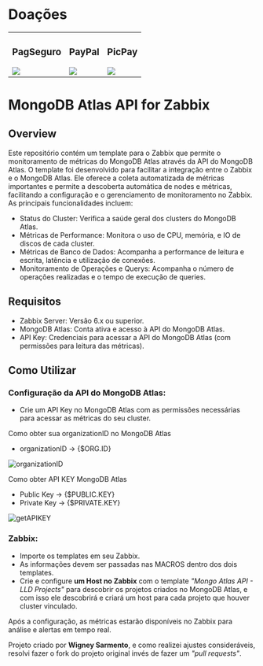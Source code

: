 # Doações
<table>
    <tr>
        <td> <!-- PagSeguro -->
            <h3>
                <div align="center">PagSeguro</div>
            </h3>
            <a href="https://pag.ae/7_b_82K7Q">
            <img src="https://stc.pagseguro.uol.com.br/public/img/botoes/doacoes/120x53-doar.gif"></a>
        </td>
        <td> <!-- PayPal -->
            <h3>
                <div align="center">PayPal</div>
            </h3>
            <a href="https://www.paypal.com/cgi-bin/webscr?cmd=_donations&business=7VVS675TLJHUL&lc=BR&item_name=Sansão&currency_code=BRL&bn=PP%2dDonationsBF%3abtn_donateCC_LG%2egif%3aNonHosted">
            <img src="https://www.paypalobjects.com/pt_BR/BR/i/btn/btn_donateCC_LG.gif"></a>
        </td>
        <td> <!-- PicPay -->
            <h3>
                <div align="center">PicPay</div>
	        </h3>
            <a href="https://picpay.me/sansaoipb">
            <img src="https://lh3.googleusercontent.com/PX1pBd24_ygdLwvKMFrnUhJqGzG-YmhbYPkE8FM74qdXc-na7EqIA808F-7WAjZnvjziEESYZz2n8Ofn6WGdTrRufae_A7WbEVA5xASAUDpWNyqcVKE0GKNJrEVMBLCee5evEdrgJn8PgaI0E7qr0QDf6lTuCHI9osuziJwJ8-OTiR1JMOWLPLrw-wOW7IZ3DQCkyQECZpb_123x1K1fKNRw6cIyEWSgYRVwzX3PeljmxyH-EBOF-1wrO67-4rLP0CfbpRxJaX3pMyNlFZMLD0R6k6HvL1ax328z0qLafMwHjLPFlVEcyMkl-CFwJN9vgP37plpZ76NNruCBkj6W-MKQkvLevjcjf-Zq718N7ow8ZSlvUOCCZFJ1ieZZrLOINaMsmYGqMYpGEMME910zzAKtd-dm0IJ0TQTx_pZ0BXniK0HCvVhNHhPiYNYJGBMv_wlakLQ8XIcBdi0iIaEOFvrGSHhXEbDx6OZ9EKsvXQNoKBRwXD0Nnqxf3o-HW0U-P3pAskj3GSBa9qfvQqK-P4pxG98hYJ4st7_FA655I9n5bP-E6lIgFqvdJC8odyVfXFpHtVWfaO9_WVXowqdiXKzX9qQ9PetQNhTnJG_WgoqocmIh1FJhAYd08fonFfbmS_Hhnvi5qqxQytCqYxqWfh1elL18X8c=w120-h53-no"></a>
        </td>
    </tr>
</table>

# MongoDB Atlas API for Zabbix 

## Overview
Este repositório contém um template para o Zabbix que permite o monitoramento de métricas do MongoDB Atlas através da API do MongoDB Atlas. O template foi desenvolvido para facilitar a integração entre o Zabbix e o MongoDB Atlas. Ele oferece a coleta automatizada de métricas importantes e permite a descoberta automática de nodes e métricas, facilitando a configuração e o gerenciamento de monitoramento no Zabbix. As principais funcionalidades incluem:

- Status do Cluster: Verifica a saúde geral dos clusters do MongoDB Atlas.
- Métricas de Performance: Monitora o uso de CPU, memória, e IO de discos de cada cluster.
- Métricas de Banco de Dados: Acompanha a performance de leitura e escrita, latência e utilização de conexões.
- Monitoramento de Operações e Querys: Acompanha o número de operações realizadas e o tempo de execução de queries.

## Requisitos
- Zabbix Server: Versão 6.x ou superior.
- MongoDB Atlas: Conta ativa e acesso à API do MongoDB Atlas.
- API Key: Credenciais para acessar a API do MongoDB Atlas (com permissões para leitura das métricas).
## Como Utilizar
### Configuração da API do MongoDB Atlas:

- Crie um API Key no MongoDB Atlas com as permissões necessárias para acessar as métricas do seu cluster. 

Como obter sua organizationID no MongoDB Atlas
- organizationID -> {$ORG.ID}

![organizationID](https://docs.stacktape.com/static/9a2d0c80388371e3ec580ab73c22487b/a94c1/screen5-mod.png)

Como obter API KEY MongoDB Atlas
- Public Key -> {$PUBLIC.KEY}
- Private Key -> {$PRIVATE.KEY}

![getAPIKEY](https://docs.stacktape.com/static/88a0f7162948f75898c7f3a7d8160e5a/a94c1/screen10-mod.png)


### Zabbix:

- Importe os templates em seu Zabbix.
- As informações devem ser passadas nas MACROS dentro dos dois templates.
- Crie e configure <b>um Host no Zabbix</b> com o template <i>"Mongo Atlas API - LLD Projects"</i> para descobrir os projetos criados no MongoDB Atlas, e com isso ele descobrirá e criará um host para cada projeto que houver cluster vinculado.

Após a configuração, as métricas estarão disponíveis no Zabbix para análise e alertas em tempo real.



Projeto criado por <b>Wigney Sarmento</b>, e como realizei ajustes consideráveis, resolvi fazer o fork do projeto original invés de fazer um <i>"pull requests"</i>.
